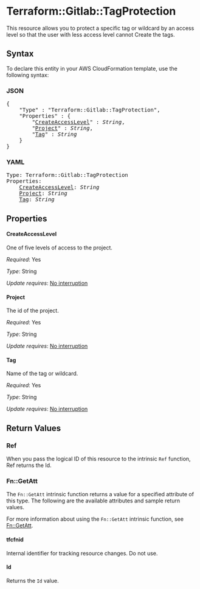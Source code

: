 # Terraform::Gitlab::TagProtection

This resource allows you to protect a specific tag or wildcard by an access level so that the user with less access level cannot Create the tags.

## Syntax

To declare this entity in your AWS CloudFormation template, use the following syntax:

### JSON

<pre>
{
    "Type" : "Terraform::Gitlab::TagProtection",
    "Properties" : {
        "<a href="#createaccesslevel" title="CreateAccessLevel">CreateAccessLevel</a>" : <i>String</i>,
        "<a href="#project" title="Project">Project</a>" : <i>String</i>,
        "<a href="#tag" title="Tag">Tag</a>" : <i>String</i>
    }
}
</pre>

### YAML

<pre>
Type: Terraform::Gitlab::TagProtection
Properties:
    <a href="#createaccesslevel" title="CreateAccessLevel">CreateAccessLevel</a>: <i>String</i>
    <a href="#project" title="Project">Project</a>: <i>String</i>
    <a href="#tag" title="Tag">Tag</a>: <i>String</i>
</pre>

## Properties

#### CreateAccessLevel

One of five levels of access to the project.

_Required_: Yes

_Type_: String

_Update requires_: [No interruption](https://docs.aws.amazon.com/AWSCloudFormation/latest/UserGuide/using-cfn-updating-stacks-update-behaviors.html#update-no-interrupt)

#### Project

The id of the project.

_Required_: Yes

_Type_: String

_Update requires_: [No interruption](https://docs.aws.amazon.com/AWSCloudFormation/latest/UserGuide/using-cfn-updating-stacks-update-behaviors.html#update-no-interrupt)

#### Tag

Name of the tag or wildcard.

_Required_: Yes

_Type_: String

_Update requires_: [No interruption](https://docs.aws.amazon.com/AWSCloudFormation/latest/UserGuide/using-cfn-updating-stacks-update-behaviors.html#update-no-interrupt)

## Return Values

### Ref

When you pass the logical ID of this resource to the intrinsic `Ref` function, Ref returns the Id.

### Fn::GetAtt

The `Fn::GetAtt` intrinsic function returns a value for a specified attribute of this type. The following are the available attributes and sample return values.

For more information about using the `Fn::GetAtt` intrinsic function, see [Fn::GetAtt](https://docs.aws.amazon.com/AWSCloudFormation/latest/UserGuide/intrinsic-function-reference-getatt.html).

#### tfcfnid

Internal identifier for tracking resource changes. Do not use.

#### Id

Returns the <code>Id</code> value.

